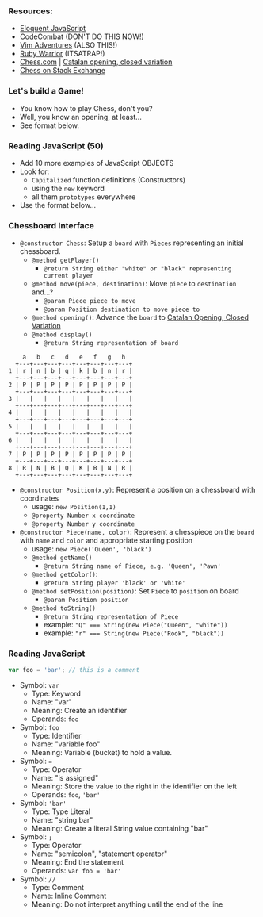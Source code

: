 ### Resources:

* [Eloquent JavaScript](http://eloquentjavascript.net)
* [CodeCombat](http://codecombat.com) (DON'T DO THIS NOW!)
* [Vim Adventures](http://vim-adventures.net) (ALSO THIS!)
* [Ruby Warrior](http://bloc.io/ruby-warror) (ITSATRAP!)
* [Chess.com](http://chess.com) | [Catalan opening, closed variation](http://j.mp/1BSJj9W)
* [Chess on Stack Exchange](http://chess.stackexchange.com)

### Let's build a Game!

* You know how to play Chess, don't you?
* Well, you know an opening, at least...
* See format below.

### Reading JavaScript (50)
* Add 10 more examples of JavaScript OBJECTS
* Look for:
   * `Capitalized` function definitions (Constructors)
   * using the `new` keyword
   * all them `prototypes` everywhere
* Use the format below...


### Chessboard Interface

* `@constructor Chess`: Setup a `board` with `Pieces` representing an initial chessboard.
   * `@method getPlayer()`
      * `@return String either "white" or "black" representing current player`
   * `@method move(piece, destination)`: Move `piece` to `destination` and...?
      * `@param Piece piece to move`
      * `@param Position destination to move piece to`
   * `@method opening()`: Advance the `board` to [Catalan Opening, Closed Variation](http://j.mp/1BSJj9W)
   * `@method display()`
      * `@return String representation of board`
```
    a   b   c   d   e   f   g   h
  +---+---+---+---+---+---+---+---+
1 | r | n | b | q | k | b | n | r | 
  +---+---+---+---+---+---+---+---+
2 | P | P | P | P | P | P | P | P | 
  +---+---+---+---+---+---+---+---+
3 |   |   |   |   |   |   |   |   | 
  +---+---+---+---+---+---+---+---+
4 |   |   |   |   |   |   |   |   | 
  +---+---+---+---+---+---+---+---+
5 |   |   |   |   |   |   |   |   | 
  +---+---+---+---+---+---+---+---+
6 |   |   |   |   |   |   |   |   | 
  +---+---+---+---+---+---+---+---+
7 | P | P | P | P | P | P | P | P | 
  +---+---+---+---+---+---+---+---+
8 | R | N | B | Q | K | B | N | R | 
  +---+---+---+---+---+---+---+---+
```
* `@constructor Position(x,y)`: Represent a position on a chessboard with coordinates
   * usage: `new Position(1,1)`
   * `@property Number x coordinate`
   * `@property Number y coordinate`
* `@constructor Piece(name, color)`: Represent a chesspiece on the `board` with `name` and `color` and appropriate starting position
   * usage: `new Piece('Queen', 'black')`
   * `@method getName()`
      * `@return String name of Piece, e.g. 'Queen', 'Pawn'`
   * `@method getColor()`:
      * `@return String player 'black' or 'white'`
   * `@method setPosition(position)`: Set `Piece` to `position` on board
      * `@param Position position`
   * `@method toString()`
      * `@return String representation of Piece`
      * example: `"Q" === String(new Piece("Queen", "white"))`
      * example: `"r" === String(new Piece("Rook", "black"))`

### Reading JavaScript

```javascript
var foo = 'bar'; // this is a comment
```

* Symbol: `var`
  * Type: Keyword
  * Name: "var"
  * Meaning: Create an identifier
  * Operands: `foo`
* Symbol: `foo`
  * Type: Identifier
  * Name: "variable foo"
  * Meaning: Variable (bucket) to hold a value.
* Symbol: `=`
  * Type: Operator
  * Name: "is assigned"
  * Meaning: Store the value to the right in the identifier on the left
  * Operands: `foo`, `'bar'`
* Symbol: `'bar'`
  * Type: Type Literal
  * Name: "string bar"
  * Meaning: Create a literal String value containing "bar"
* Symbol: `;`
  * Type: Operator
  * Name: "semicolon", "statement operator"
  * Meaning: End the statement
  * Operands: `var foo = 'bar'`
* Symbol: `//`
  * Type: Comment
  * Name: Inline Comment
  * Meaning: Do not interpret anything until the end of the line
